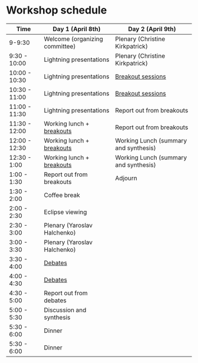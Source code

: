 # Workshop schedule

| Time          | Day 1 (April 8th)                | Day 2 (April 9th)                    |
|---------------|----------------------------------|--------------------------------------|
| 9-9:30        | Welcome (organizing committee)   | Plenary (Christine Kirkpatrick)      |
| 9:30 - 10:00  | Lightning presentations          | Plenary (Christine Kirkpatrick)      |
| 10:00 - 10:30 | Lightning presentations          | [Breakout sessions](breakouts2)      |
| 10:30 - 11:00 | Lightning presentations          | [Breakout sessions](breakouts2)      |
| 11:00 - 11:30 | Lightning presentations          | Report out from breakouts            |
| 11:30 - 12:00 | Working lunch + [breakouts](breakouts1)| Report out from breakouts      |
| 12:00 - 12:30 | Working lunch + [breakouts](breakouts1)| Working Lunch (summary and synthesis)|
| 12:30 - 1:00  | Working lunch + [breakouts](breakouts1)| Working Lunch (summary and synthesis)|
| 1:00 - 1:30   | Report out from breakouts        | Adjourn                              |
| 1:30 - 2:00   | Coffee break                     |                                      |
| 2:00 - 2:30   | Eclipse viewing                  |                                      |
| 2:30 - 3:00   | Plenary (Yaroslav Halchenko)     |                                      |
| 3:00 - 3:30   | Plenary (Yaroslav Halchenko)     |                                      |
| 3:30 - 4:00   | [Debates](debates)               |                                      |
| 4:00 - 4:30   | [Debates](debates)               |                                      |
| 4:30 - 5:00   | Report out from debates          |                                      |
| 5:00 - 5:30   | Discussion and synthesis         |                                      |
| 5:30 - 6:00   | Dinner                           |                                      |
| 5:30 - 6:00   | Dinner                           |                                      |
